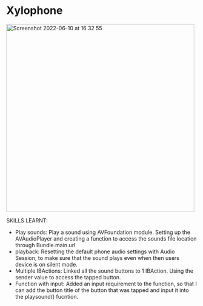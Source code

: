 # Xylophone

<img width="496" alt="Screenshot 2022-06-10 at 16 32 55" src="https://user-images.githubusercontent.com/91250039/173088438-c59284f8-aa94-4507-9509-e0fc97165bc5.png">

SKILLS LEARNT:

 - Play sounds: Play a sound using AVFoundation module. Setting up the AVAudioPlayer and creating a function to access the sounds file location through        Bundle.main.url
 - playback: Resetting the default phone audio settings with Audio Session, to make sure that the sound plays even when then users device is on silent        mode.
 - Multiple IBActions: Linked all the sound buttons to 1 IBAction. Using the sender value to access the tapped button.
 - Function with input: Added an input requirement to the function, so that I can add the button title of the button that was tapped and input it into the    playsound() fucntion.
